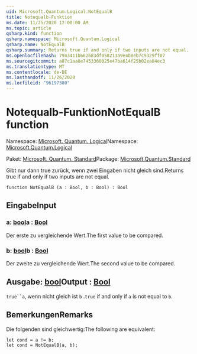 ```yaml
---
uid: Microsoft.Quantum.Logical.NotEqualB
title: Notequalb-Funktion
ms.date: 11/25/2020 12:00:00 AM
ms.topic: article
qsharp.kind: function
qsharp.namespace: Microsoft.Quantum.Logical
qsharp.name: NotEqualB
qsharp.summary: Returns true if and only if two inputs are not equal.
ms.openlocfilehash: 7943411b662683df058213a9e4b8eb7c9329ff07
ms.sourcegitcommit: a87c1aa8e7453360025e47ba614f25b02ea84ec3
ms.translationtype: MT
ms.contentlocale: de-DE
ms.lasthandoff: 11/26/2020
ms.locfileid: "96197380"
---
```

# <a name="notequalb-function"></a><span data-ttu-id="f370c-102">Notequalb-Funktion</span><span class="sxs-lookup"><span data-stu-id="f370c-102">NotEqualB function</span></span>

<span data-ttu-id="f370c-103">Namespace: [Microsoft. Quantum. Logical](xref:Microsoft.Quantum.Logical)</span><span class="sxs-lookup"><span data-stu-id="f370c-103">Namespace: [Microsoft.Quantum.Logical](xref:Microsoft.Quantum.Logical)</span></span>

<span data-ttu-id="f370c-104">Paket: [Microsoft. Quantum. Standard](https://nuget.org/packages/Microsoft.Quantum.Standard)</span><span class="sxs-lookup"><span data-stu-id="f370c-104">Package: [Microsoft.Quantum.Standard](https://nuget.org/packages/Microsoft.Quantum.Standard)</span></span>


<span data-ttu-id="f370c-105">Gibt nur dann true zurück, wenn zwei Eingaben nicht gleich sind.</span><span class="sxs-lookup"><span data-stu-id="f370c-105">Returns true if and only if two inputs are not equal.</span></span>

```qsharp
function NotEqualB (a : Bool, b : Bool) : Bool
```


## <a name="input"></a><span data-ttu-id="f370c-106">Eingabe</span><span class="sxs-lookup"><span data-stu-id="f370c-106">Input</span></span>

### <a name="a--bool"></a><span data-ttu-id="f370c-107">a: [bool](xref:microsoft.quantum.lang-ref.bool)</span><span class="sxs-lookup"><span data-stu-id="f370c-107">a : [Bool](xref:microsoft.quantum.lang-ref.bool)</span></span>

<span data-ttu-id="f370c-108">Der erste zu vergleichende Wert.</span><span class="sxs-lookup"><span data-stu-id="f370c-108">The first value to be compared.</span></span>


### <a name="b--bool"></a><span data-ttu-id="f370c-109">b: [bool](xref:microsoft.quantum.lang-ref.bool)</span><span class="sxs-lookup"><span data-stu-id="f370c-109">b : [Bool](xref:microsoft.quantum.lang-ref.bool)</span></span>

<span data-ttu-id="f370c-110">Der zweite zu vergleichende Wert.</span><span class="sxs-lookup"><span data-stu-id="f370c-110">The second value to be compared.</span></span>



## <a name="output--bool"></a><span data-ttu-id="f370c-111">Ausgabe: [bool](xref:microsoft.quantum.lang-ref.bool)</span><span class="sxs-lookup"><span data-stu-id="f370c-111">Output : [Bool](xref:microsoft.quantum.lang-ref.bool)</span></span>

<span data-ttu-id="f370c-112">`true``a`, wenn nicht gleich ist `b` .</span><span class="sxs-lookup"><span data-stu-id="f370c-112">`true` if and only if `a` is not equal to `b`.</span></span>

## <a name="remarks"></a><span data-ttu-id="f370c-113">Bemerkungen</span><span class="sxs-lookup"><span data-stu-id="f370c-113">Remarks</span></span>

<span data-ttu-id="f370c-114">Die folgenden sind gleichwertig:</span><span class="sxs-lookup"><span data-stu-id="f370c-114">The following are equivalent:</span></span>

```Q#
let cond = a != b;
let cond = NotEqualB(a, b);
```